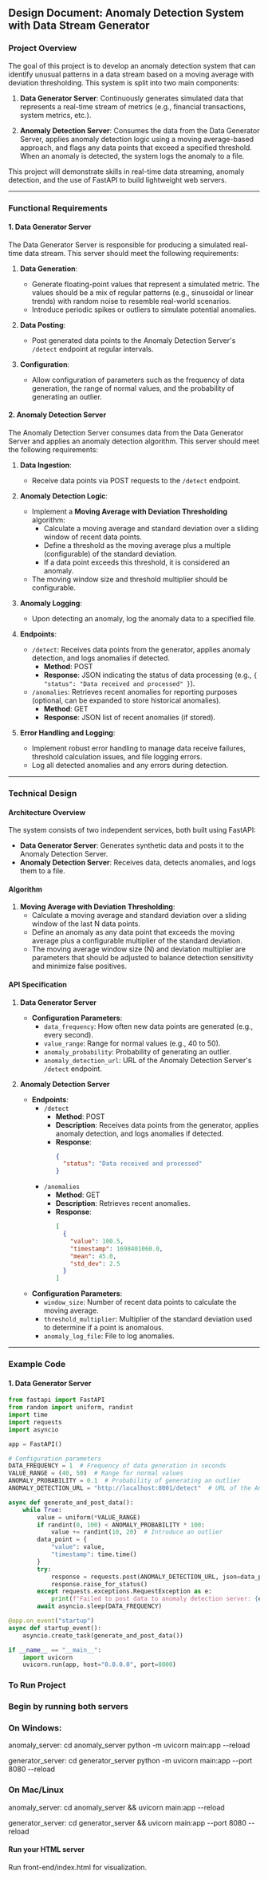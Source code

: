 ## Design Document: Anomaly Detection System with Data Stream Generator

### Project Overview

The goal of this project is to develop an anomaly detection system that can identify unusual patterns in a data stream based on a moving average with deviation thresholding. This system is split into two main components:

1. **Data Generator Server**: Continuously generates simulated data that represents a real-time stream of metrics (e.g., financial transactions, system metrics, etc.).

2. **Anomaly Detection Server**: Consumes the data from the Data Generator Server, applies anomaly detection logic using a moving average-based approach, and flags any data points that exceed a specified threshold. When an anomaly is detected, the system logs the anomaly to a file.

This project will demonstrate skills in real-time data streaming, anomaly detection, and the use of FastAPI to build lightweight web servers.

---

### Functional Requirements

#### 1. Data Generator Server

The Data Generator Server is responsible for producing a simulated real-time data stream. This server should meet the following requirements:

1. **Data Generation**:
    - Generate floating-point values that represent a simulated metric. The values should be a mix of regular patterns (e.g., sinusoidal or linear trends) with random noise to resemble real-world scenarios.
    - Introduce periodic spikes or outliers to simulate potential anomalies.

2. **Data Posting**:
    - Post generated data points to the Anomaly Detection Server's `/detect` endpoint at regular intervals.

3. **Configuration**:
    - Allow configuration of parameters such as the frequency of data generation, the range of normal values, and the probability of generating an outlier.

#### 2. Anomaly Detection Server

The Anomaly Detection Server consumes data from the Data Generator Server and applies an anomaly detection algorithm. This server should meet the following requirements:

1. **Data Ingestion**:
    - Receive data points via POST requests to the `/detect` endpoint.

2. **Anomaly Detection Logic**:
    - Implement a **Moving Average with Deviation Thresholding** algorithm:
        - Calculate a moving average and standard deviation over a sliding window of recent data points.
        - Define a threshold as the moving average plus a multiple (configurable) of the standard deviation.
        - If a data point exceeds this threshold, it is considered an anomaly.
    - The moving window size and threshold multiplier should be configurable.

3. **Anomaly Logging**:
    - Upon detecting an anomaly, log the anomaly data to a specified file.

4. **Endpoints**:
    - `/detect`: Receives data points from the generator, applies anomaly detection, and logs anomalies if detected.
        - **Method**: POST
        - **Response**: JSON indicating the status of data processing (e.g., `{ "status": "Data received and processed" }`).
    - `/anomalies`: Retrieves recent anomalies for reporting purposes (optional, can be expanded to store historical anomalies).
        - **Method**: GET
        - **Response**: JSON list of recent anomalies (if stored).

5. **Error Handling and Logging**:
    - Implement robust error handling to manage data receive failures, threshold calculation issues, and file logging errors.
    - Log all detected anomalies and any errors during detection.

---

### Technical Design

#### Architecture Overview

The system consists of two independent services, both built using FastAPI:

- **Data Generator Server**: Generates synthetic data and posts it to the Anomaly Detection Server.
- **Anomaly Detection Server**: Receives data, detects anomalies, and logs them to a file.

#### Algorithm

1. **Moving Average with Deviation Thresholding**:
    - Calculate a moving average and standard deviation over a sliding window of the last N data points.
    - Define an anomaly as any data point that exceeds the moving average plus a configurable multiplier of the standard deviation.
    - The moving average window size (N) and deviation multiplier are parameters that should be adjusted to balance detection sensitivity and minimize false positives.

#### API Specification

1. **Data Generator Server**
    - **Configuration Parameters**:
        - `data_frequency`: How often new data points are generated (e.g., every second).
        - `value_range`: Range for normal values (e.g., 40 to 50).
        - `anomaly_probability`: Probability of generating an outlier.
        - `anomaly_detection_url`: URL of the Anomaly Detection Server's `/detect` endpoint.

2. **Anomaly Detection Server**
    - **Endpoints**:
        - `/detect`
            - **Method**: POST
            - **Description**: Receives data points from the generator, applies anomaly detection, and logs anomalies if detected.
            - **Response**:
              ```json
              {
                "status": "Data received and processed"
              }
              ```
        - `/anomalies`
            - **Method**: GET
            - **Description**: Retrieves recent anomalies.
            - **Response**:
              ```json
              [
                {
                  "value": 100.5,
                  "timestamp": 1698401060.0,
                  "mean": 45.0,
                  "std_dev": 2.5
                }
              ]
              ```
    - **Configuration Parameters**:
        - `window_size`: Number of recent data points to calculate the moving average.
        - `threshold_multiplier`: Multiplier of the standard deviation used to determine if a point is anomalous.
        - `anomaly_log_file`: File to log anomalies.

---

### Example Code

#### 1. Data Generator Server

```python
from fastapi import FastAPI
from random import uniform, randint
import time
import requests
import asyncio

app = FastAPI()

# Configuration parameters
DATA_FREQUENCY = 1  # Frequency of data generation in seconds
VALUE_RANGE = (40, 50)  # Range for normal values
ANOMALY_PROBABILITY = 0.1  # Probability of generating an outlier
ANOMALY_DETECTION_URL = "http://localhost:8001/detect"  # URL of the Anomaly Detection Server

async def generate_and_post_data():
    while True:
        value = uniform(*VALUE_RANGE)
        if randint(0, 100) < ANOMALY_PROBABILITY * 100:
            value += randint(10, 20)  # Introduce an outlier
        data_point = {
            "value": value,
            "timestamp": time.time()
        }
        try:
            response = requests.post(ANOMALY_DETECTION_URL, json=data_point)
            response.raise_for_status()
        except requests.exceptions.RequestException as e:
            print(f"Failed to post data to anomaly detection server: {e}")
        await asyncio.sleep(DATA_FREQUENCY)

@app.on_event("startup")
async def startup_event():
    asyncio.create_task(generate_and_post_data())

if __name__ == "__main__":
    import uvicorn
    uvicorn.run(app, host="0.0.0.0", port=8000)
```

### To Run Project
### Begin by running both servers
### On Windows:
anomaly_server:
	cd anomaly_server
	python -m uvicorn main:app --reload

generator_server:
	cd generator_server
	python -m uvicorn main:app --port 8080 --reload

### On Mac/Linux
anomaly_server:
	cd anomaly_server && uvicorn main:app --reload

generator_server:
	cd generator_server && uvicorn main:app --port 8080 --reload

#### Run your HTML server
Run front-end/index.html for visualization.
